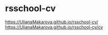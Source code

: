 # rsschool-cv
https://UlianaMakarova.github.io/rsschool-cv/
https://UlianaMakarova.github.io/rsschool-cv/cv